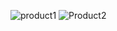 ![product1](https://github.com/Hashmu0786/Qurilo/assets/128887812/68ca3feb-d620-444e-8514-33b29d03c2a5)
![Product2](https://github.com/Hashmu0786/Qurilo/assets/128887812/ea98bd90-18a9-439f-9761-0c7b72fb6d14)
